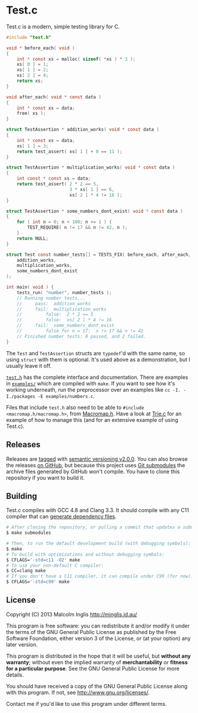# Test.c

Test.c is a modern, simple testing library for C.

``` c
#include "test.h"

void * before_each( void )
{
    int * const xs = malloc( sizeof( *xs ) * 3 );
    xs[ 0 ] = 1;
    xs[ 1 ] = 2;
    xs[ 2 ] = 4;
    return xs;
}

void after_each( void * const data )
{
    int * const xs = data;
    free( xs );
}

struct TestAssertion * addition_works( void * const data )
{
    int * const xs = data;
    xs[ 1 ] = 3;
    return test_assert( xs[ 1 ] + 8 == 11 );
}

struct TestAssertion * multiplication_works( void * const data )
{
    int const * const xs = data;
    return test_assert( 2 * 2 == 5,
                        3 * xs[ 1 ] == 6,
                        xs[ 2 ] * 4 != 16 );
}

struct TestAssertion * some_numbers_dont_exist( void * const data )
{
    for ( int n = 0; n < 100; n += 1 ) {
        TEST_REQUIRE( n != 17 && n != 42, n );
    }
    return NULL;
}

struct Test const number_tests[] = TESTS_FIX( before_each, after_each,
    addition_works,
    multiplication_works,
    some_numbers_dont_exist
);

int main( void ) {
    tests_run( "number", number_tests );
    // Running number tests...
    //     pass:  addition_works
    //     fail:  multiplication_works
    //         false:  2 * 2 == 5
    //         false:  xs[ 2 ] * 4 != 16
    //     fail:  some_numbers_dont_exist
    //         false for n = 17:  n != 17 && n != 42
    // Finished number tests: 0 passed, and 2 failed.
}
```

The `Test` and `TestAssertion` structs are `typedef`'d with the same name, so using `struct` with them is optional. It's used above as a demonstration, but I usually leave it off.

[`test.h`](/test.h) has the complete interface and documentation. There are examples in [`examples/`](/examples/) which are compiled with `make`. If you want to see how it's working underneath, run the preprocessor over an examples like `cc -I. -I./packages -E examples/numbers.c`.

Files that include `test.h` also need to be able to `#include <macromap.h/macromap.h>`, from [Macromap.h](https://github.com/mcinglis/macromap.h). Have a look at [Trie.c](https://github.com/mcinglis/trie.c) for an example of how to manage this (and for an extensive example of using Test.c).


## Releases

Releases are [tagged](http://git-scm.com/book/en/Git-Basics-Tagging) with [semantic versioning v2.0.0](http://semver.org/spec/v2.0.0.html). You can also browse the releases [on GitHub](https://github.com/mcinglis/test.c/releases), but because this project uses [Git submodules](http://git-scm.com/book/en/Git-Tools-Submodules) the archive files generated by GitHub won't compile. You have to clone this repository if you want to build it.


## Building

Test.c compiles with GCC 4.8 and Clang 3.3. It should compile with any C11 compiler that can [generate dependency files](/Makefile#L24).

``` sh
# After cloning the repository, or pulling a commit that updates a submodule:
$ make submodules

# Then, to run the default development build (with debugging symbols):
$ make
# To build with optimizations and without debugging symbols:
$ CFLAGS='-std=c11 -O2' make
# To use your non-default C compiler:
$ CC=clang make
# If you don't have a C11 compiler, it can compile under C99 (for now):
$ CFLAGS='-std=c99' make
```


## License

Copyright (C) 2013 Malcolm Inglis <http://minglis.id.au/>

This program is free software: you can redistribute it and/or modify it under the terms of the GNU General Public License as published by the Free Software Foundation, either version 3 of the License, or (at your option) any later version.

This program is distributed in the hope that it will be useful, but **without any warranty**; without even the implied warranty of **merchantability** or **fitness for a particular purpose**. See the GNU General Public License for more details.

You should have received a copy of the GNU General Public License along with this program. If not, see <http://www.gnu.org/licenses/>.

Contact me if you'd like to use this program under different terms.

